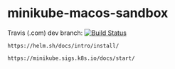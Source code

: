 # minikube-macos-sandbox

Travis (.com) dev branch:
[![Build Status](https://travis-ci.com/githubfoam/minikube-macos-sandbox.svg?branch=dev)](https://travis-ci.com/githubfoam/minikube-macos-sandbox)  

~~~~
https://helm.sh/docs/intro/install/

https://minikube.sigs.k8s.io/docs/start/
~~~~